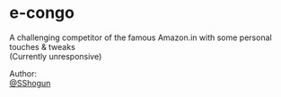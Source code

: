# e-congo

A challenging competitor of the famous Amazon.in with some personal touches & tweaks<br>
(Currently unresponsive)

Author:<br>[@SShogun](https://www.github.com/SShogun)
